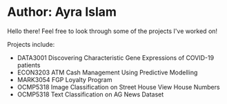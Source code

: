 # Author: Ayra Islam
Hello there! Feel free to look through some of the projects I've worked on!

Projects include:
- DATA3001 Discovering Characteristic Gene Expressions of COVID-19 patients
- ECON3203 ATM Cash Management Using Predictive Modelling
- MARK3054 FGP Loyalty Program
- OCMP5318 Image Classification on Street House View House Numbers
- OCMP5318 Text Classification on AG News Dataset
